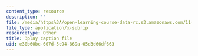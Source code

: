 ```yaml
---
content_type: resource
description: ''
file: /media/https%3A/open-learning-course-data-rc.s3.amazonaws.com/11-601-introduction-to-environmental-policy-and-planning-fall-2016/e30b60bc607d5c94869a05d3d66df663_HpMRwM6tAQ.vtt
file_type: application/x-subrip
resourcetype: Other
title: 3play caption file
uid: e30b60bc-607d-5c94-869a-05d3d66df663
---
```

